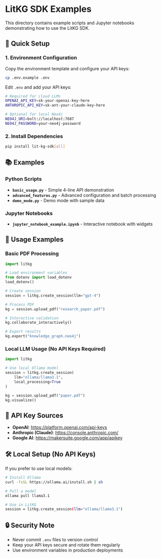 # LitKG SDK Examples

This directory contains example scripts and Jupyter notebooks demonstrating how to use the LitKG SDK.

## 🚀 Quick Setup

### 1. Environment Configuration

Copy the environment template and configure your API keys:

```bash
cp .env.example .env
```

Edit `.env` and add your API keys:

```bash
# Required for cloud LLMs
OPENAI_API_KEY=sk-your-openai-key-here
ANTHROPIC_API_KEY=sk-ant-your-claude-key-here

# Optional for local Neo4j
NEO4J_URI=bolt://localhost:7687
NEO4J_PASSWORD=your-neo4j-password
```

### 2. Install Dependencies

```bash
pip install lit-kg-sdk[all]
```

## 📚 Examples

### Python Scripts

- **`basic_usage.py`** - Simple 4-line API demonstration
- **`advanced_features.py`** - Advanced configuration and batch processing
- **`demo_mode.py`** - Demo mode with sample data

### Jupyter Notebooks

- **`jupyter_notebook_example.ipynb`** - Interactive notebook with widgets

## 🔧 Usage Examples

### Basic PDF Processing

```python
import litkg

# Load environment variables
from dotenv import load_dotenv
load_dotenv()

# Create session
session = litkg.create_session(llm="gpt-4")

# Process PDF
kg = session.upload_pdf("research_paper.pdf")

# Interactive validation
kg.collaborate_interactively()

# Export results
kg.export("knowledge_graph.neo4j")
```

### Local LLM Usage (No API Keys Required)

```python
import litkg

# Use local Ollama model
session = litkg.create_session(
    llm="ollama/llama3.1",
    local_processing=True
)

kg = session.upload_pdf("paper.pdf")
kg.visualize()
```

## 🔑 API Key Sources

- **OpenAI**: https://platform.openai.com/api-keys
- **Anthropic (Claude)**: https://console.anthropic.com/
- **Google AI**: https://makersuite.google.com/app/apikey

## 🛠️ Local Setup (No API Keys)

If you prefer to use local models:

```bash
# Install Ollama
curl -fsSL https://ollama.ai/install.sh | sh

# Pull a model
ollama pull llama3.1

# Use in LitKG
session = litkg.create_session(llm="ollama/llama3.1")
```

## 🔒 Security Note

- Never commit `.env` files to version control
- Keep your API keys secure and rotate them regularly
- Use environment variables in production deployments